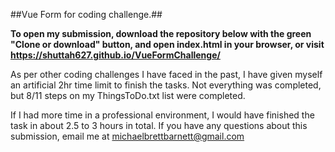 ##Vue Form for coding challenge.##

**To open my submission, download the repository below with the green "Clone or download" button, and open index.html in your browser, or visit https://shuttah627.github.io/VueFormChallenge/**

As per other coding challenges I have faced in the past, I have given myself an artificial 2hr time limit to finish the tasks. Not everything was completed, but 8/11 steps on my ThingsToDo.txt list were completed. 

If I had more time in a professional environment, I would have finished the task in about 2.5 to 3 hours in total. If you have any questions about this submission, email me at michaelbrettbarnett@gmail.com


